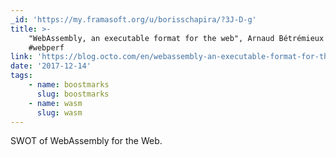 ```yaml
---
_id: 'https://my.framasoft.org/u/borisschapira/?3J-D-g'
title: >-
    "WebAssembly, an executable format for the web", Arnaud Bétrémieux #wasm
    #webperf
link: 'https://blog.octo.com/en/webassembly-an-executable-format-for-the-web/'
date: '2017-12-14'
tags:
    - name: boostmarks
      slug: boostmarks
    - name: wasm
      slug: wasm
---
```


<div class="markdown"><p>SWOT of WebAssembly for the Web.
</p></div>
